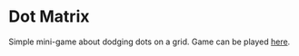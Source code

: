 # Dot Matrix
Simple mini-game about dodging dots on a grid. Game can be played [here](https://l1ryx.itch.io/dot-matrix).
